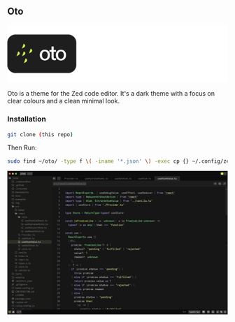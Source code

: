 ## Oto

![oto](./images/oto.png)

Oto is a theme for the Zed code editor. It's a dark theme with a focus on clear colours and a clean minimal look.

### Installation

```bash
git clone (this repo)
```

Then Run:

```bash
sudo find ~/oto/ -type f \( -iname '*.json' \) -exec cp {} ~/.config/zed/themes \;
```

![oto-screenshot](./images/oto-screenshot.png)
